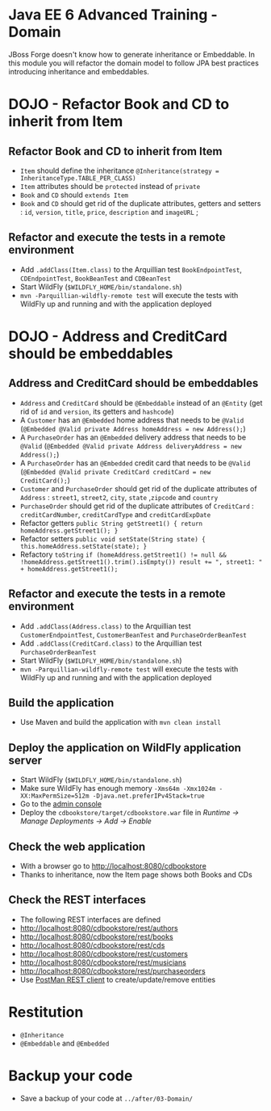 # Java EE 6 Advanced Training - Domain

JBoss Forge doesn't know how to generate inheritance or Embeddable. In this module you will refactor the domain model to follow JPA best practices introducing inheritance and embeddables.

# DOJO - Refactor Book and CD to inherit from Item

## Refactor Book and CD to inherit from Item

* `Item` should define the inheritance `@Inheritance(strategy = InheritanceType.TABLE_PER_CLASS)`
* `Item` attributes should be `protected` instead of `private`
* `Book` and `CD` should `extends Item`
* `Book` and `CD` should get rid of the duplicate attributes, getters and setters : `id`, `version`, `title`, `price`, `description` and `imageURL` ;

## Refactor and execute the tests in a remote environment

* Add `.addClass(Item.class)` to the Arquillian test `BookEndpointTest`, `CDEndpointTest`, `BookBeanTest` and `CDBeanTest`
* Start WildFly (`$WILDFLY_HOME/bin/standalone.sh`)
* `mvn -Parquillian-wildfly-remote test` will execute the tests with WildFly up and running and with the application deployed

# DOJO - Address and CreditCard should be embeddables

## Address and CreditCard should be embeddables

* `Address` and `CreditCard` should be `@Embeddable` instead of an `@Entity` (get rid of `id` and `version`, its getters and `hashcode`)
* A `Customer` has an `@Embedded` home address that needs to be `@Valid` (`@Embedded @Valid private Address homeAddress = new Address();`)
* A `PurchaseOrder` has an `@Embedded` delivery address that needs to be `@Valid` (`@Embedded @Valid private Address deliveryAddress = new Address();`)
* A `PurchaseOrder` has an `@Embedded` credit card that needs to be `@Valid` (`@Embedded @Valid private CreditCard creditCard = new CreditCard();`)
* `Customer` and `PurchaseOrder` should get rid of the duplicate attributes of `Address` : `street1`, `street2`, `city`, `state` ,`zipcode` and `country` 
* `PurchaseOrder` should get rid of the duplicate attributes of `CreditCard` : `creditCardNumber`, `creditCardType` and `creditCardExpDate` 
* Refactor getters `public String getStreet1() { return homeAddress.getStreet1(); }`
* Refactor setters `public void setState(String state) { this.homeAddress.setState(state); }`
* Refactory `toString` `if (homeAddress.getStreet1() != null && !homeAddress.getStreet1().trim().isEmpty()) result += ", street1: " + homeAddress.getStreet1();`

## Refactor and execute the tests in a remote environment

* Add `.addClass(Address.class)` to the Arquillian test `CustomerEndpointTest`, `CustomerBeanTest`  and `PurchaseOrderBeanTest`
* Add `.addClass(CreditCard.class)` to the Arquillian test `PurchaseOrderBeanTest`
* Start WildFly (`$WILDFLY_HOME/bin/standalone.sh`)
* `mvn -Parquillian-wildfly-remote test` will execute the tests with WildFly up and running and with the application deployed

## Build the application

* Use Maven and build the application with `mvn clean install`

## Deploy the application on WildFly application server

* Start WildFly (`$WILDFLY_HOME/bin/standalone.sh`)
* Make sure WildFly has enough memory `-Xms64m -Xmx1024m -XX:MaxPermSize=512m -Djava.net.preferIPv4Stack=true`
* Go to the [admin console](http://localhost:9990/)
* Deploy the `cdbookstore/target/cdbookstore.war` file in _Runtime -> Manage Deployments -> Add -> Enable_

## Check the web application

* With a browser go to [http://localhost:8080/cdbookstore]()
* Thanks to inheritance, now the Item page shows both Books and CDs

## Check the REST interfaces

* The following REST interfaces are defined
* [http://localhost:8080/cdbookstore/rest/authors]()
* [http://localhost:8080/cdbookstore/rest/books]()
* [http://localhost:8080/cdbookstore/rest/cds]()
* [http://localhost:8080/cdbookstore/rest/customers]()
* [http://localhost:8080/cdbookstore/rest/musicians]()
* [http://localhost:8080/cdbookstore/rest/purchaseorders]()
* Use [PostMan REST client](https://chrome.google.com/webstore/detail/postman-rest-client/fdmmgilgnpjigdojojpjoooidkmcomcm) to create/update/remove entities

# Restitution

* `@Inheritance` 
* `@Embeddable` and `@Embedded`

# Backup your code

* Save a backup of your code at `../after/03-Domain/`
